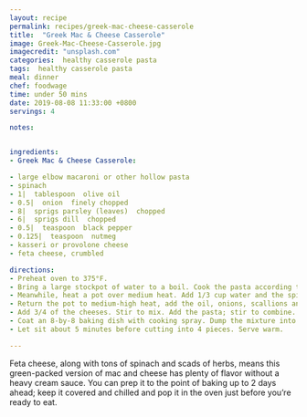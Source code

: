 ```yaml
---
layout: recipe
permalink: recipes/greek-mac-cheese-casserole
title:  "Greek Mac & Cheese Casserole"
image: Greek-Mac-Cheese-Casserole.jpg
imagecredit: "unsplash.com"
categories:  healthy casserole pasta
tags:  healthy casserole pasta
meal: dinner
chef: foodwage
time: under 50 mins
date: 2019-08-08 11:33:00 +0800
servings: 4

notes:


ingredients:
- Greek Mac & Cheese Casserole:

- large elbow macaroni or other hollow pasta
- spinach
- 1|  tablespoon  olive oil
- 0.5|  onion  finely chopped
- 8|  sprigs parsley (leaves)  chopped
- 6|  sprigs dill  chopped
- 0.5|  teaspoon  black pepper
- 0.125|  teaspoon  nutmeg
- kasseri or provolone cheese
- feta cheese, crumbled

directions:
- Preheat oven to 375°F.
- Bring a large stockpot of water to a boil. Cook the pasta according to box directions, drain and set aside.
- Meanwhile, heat a pot over medium heat. Add 1/3 cup water and the spinach. Cover, reduce heat to low and cook until spinach is wilted and tender, about 5 minutes. Drain and rinse with cold, running water to cool. Use your hands to squeeze as much liquid out of the spinach as possible; working in small handfuls. Fluff the spinach back up a bit, place in a large bowl and set aside.
- Return the pot to medium-high heat, add the oil, onions, scallions and salt. Cook, stirring, until tender and translucent, about 5 minutes. Add to the spinach. Toss in the parsley and dill. Stir everything together. Add the pepper and nutmeg; stir to combine.
- Add 3/4 of the cheeses. Stir to mix. Add the pasta; stir to combine.
- Coat an 8-by-8 baking dish with cooking spray. Dump the mixture into the dish, top with the remaining cheese and bake until browned and bubbling about 30 minutes.
- Let sit about 5 minutes before cutting into 4 pieces. Serve warm.

---
```


Feta cheese, along with tons of spinach and scads of herbs, means this green-packed version of mac and cheese has plenty of flavor without a heavy cream sauce. You can prep it to the point of baking up to 2 days ahead; keep it covered and chilled and pop it in the oven just before you’re ready to eat.